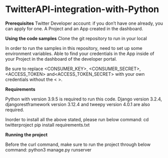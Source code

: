 # TwitterAPI-integration-with-Python

**Prerequisites**
Twitter Developer account: if you don’t have one already, you can apply for one.
A Project and an App created in the dashboard.

**Using the code samples**
Clone the git repository to run in your local

In order to run the samples in this repository, need to set up some environment variables. Able to find your credentials in the App inside of your Project in the dashboard of the developer portal.

Be sure to replace <CONSUMER_KEY>, <CONSUMER_SECRET>, <ACCESS_TOKEN> and<ACCESS_TOKEN_SECRET> with your own credentials without the < >.

**Requirements**

Python with version 3.9.5 is required to run this code. Django version 3.2.4, djangorestframework version 3.12.4 and tweepy version 4.0.1 are also required.

Inorder to install all the above stated, please run below command:
cd twitterproject
pip install requirements.txt

**Running the project**

Before the curl command, make sure to run the project through below command:
python3 manage.py runserver
